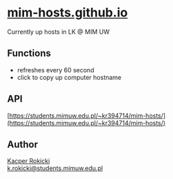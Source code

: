 # [mim-hosts.github.io](https://mim-hosts.github.io)

Currently up hosts in LK @ MIM UW

## Functions

- refreshes every 60 second
- click to copy up computer hostname

## API

[https://students.mimuw.edu.pl/~kr394714/mim-hosts/](https://students.mimuw.edu.pl/~kr394714/mim-hosts/)

## Author

[Kacper Rokicki](https://github.com/k-rokicki)
\
[k.rokicki@students.mimuw.edu.pl](mailto:k.rokicki@students.mimuw.edu.pl)
